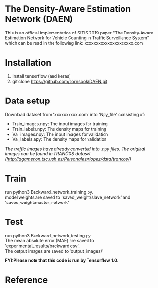 # The Density-Aware Estimation Network (DAEN)

This is an official implementation of SITIS 2019 paper "The Density-Aware Estimation Network for Vehicle Counting in Traffic Surveillance System" which can be read in the following link:
xxxxxxxxxxxxxxxxxxxxx.com

# Installation
1. Install tensorflow (and keras)
2. git clone https://github.com/sornsook/DAEN.git

# Data setup
Download dataset from 'xxxxxxxxxx.com' into 'Npy_file' consisting of:
   - Train_images.npy:  The input images for training
   - Train_labels.npy:  The density maps for training
   - Val_images.npy:    The input images for validation 
   - Val_labels.npy:    The density maps for validation
   
   *The traffic images have already converted into .npy files.*
   *The original images can be found in TRANCOS dataset (http://agamenon.tsc.uah.es/Personales/rlopez/data/trancos/)*

# Train
run python3 Backward_network_training.py. \
model weights are saved to 'saved_weight/slave_network' and 'saved_weight/master_network'

# Test
run python3 Backward_network_testing.py. \
The mean absolute error (MAE) are saved to 'experimental_results/backward.csv'. \
The output images are saved to 'output_images/'


**FYI:Please note that this code is run by Tensorflow 1.0.**

# Reference

